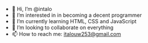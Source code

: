- 👋 Hi, I’m @intalo
- 👀 I’m interested in in becoming a decent programmer
- 🌱 I’m currently learning HTML, CSS and JavaScript
- 💞️ I’m looking to collaborate on everything
- 📫 How to reach me: italouw253@gmail.com

<!---
intalo/intalo is a ✨ special ✨ repository because its `README.md` (this file) appears on your GitHub profile.
You can click the Preview link to take a look at your changes.
--->
